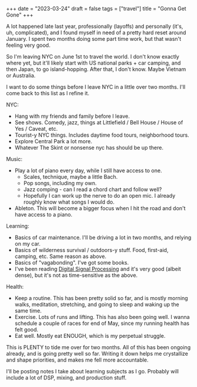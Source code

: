 +++
date = "2023-03-24"
draft = false
tags = ["travel"]
title = "Gonna Get Gone"
+++

A lot happened late last year, professionally (layoffs) and personally (it's, uh, complicated), and I found myself in need of a pretty hard reset around January. I spent two months doing some part time work, but that wasn't feeling very good.

So I'm leaving NYC on June 1st to travel the world. I don't know exactly where yet, but it'll likely start with US national parks + car camping, and then Japan, to go island-hopping. After that, I don't know. Maybe Vietnam or Australia.

I want to do some things before I leave NYC in a little over two months. I'll come back to this list as I refine it.

NYC:

- Hang with my friends and family before I leave.
- See shows. Comedy, jazz, things at Littlefield / Bell House / House of Yes / Caveat, etc.
- Tourist-y NYC things. Includes daytime food tours, neighborhood tours.
- Explore Central Park a lot more.
- Whatever The Skint or nonsense nyc has should be up there.

Music:

- Play a lot of piano every day, while I still have access to one.
  - Scales, technique, maybe a little Bach.
  - Pop songs, including my own.
  - Jazz comping - can I read a chord chart and follow well?
  - Hopefully I can work up the nerve to do an open mic. I already roughly know what songs I would do.
- Ableton. This will become a bigger focus when I hit the road and don't have access to a piano.

Learning:

- Basics of car maintenance. I'll be driving a lot in two months, and relying on my car.
- Basics of wilderness survival / outdoors-y stuff. Food, first-aid, camping, etc. Same reason as above.
- Basics of "vagabonding". I've got some books.
- I've been reading [Digital Signal Processing](http://www.dspguide.com/) and it's very good (albeit dense), but it's not as time-sensitive as the above.

Health:

- Keep a routine. This has been pretty solid so far, and is mostly morning walks, meditation, stretching, and going to sleep and waking up the same time.
- Exercise. Lots of runs and lifting. This has also been going well. I wanna schedule a couple of races for end of May, since my running health has felt good.
- Eat well. Mostly eat ENOUGH, which is my perpetual struggle.

This is PLENTY to tide me over for two months. All of this has been ongoing already, and is going pretty well so far. Writing it down helps me crystallize and shape priorities, and makes me fell more accountable.

I'll be posting notes I take about learning subjects as I go. Probably will include a lot of DSP, mixing, and production stuff.